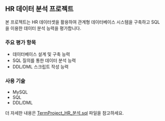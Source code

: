 ## HR 데이터 분석 프로젝트

본 프로젝트는 HR 데이터셋을 활용하여 관계형 데이터베이스 시스템을 구축하고 SQL을 이용한 데이터 분석 능력을 평가합니다.

### 주요 평가 항목

-   데이터베이스 설계 및 구축 능력
-   SQL 질의를 통한 데이터 분석 능력
-   DDL/DML 스크립트 작성 능력

### 사용 기술

-   MySQL
-   SQL
-   DDL/DML


더 자세한 내용은 [TermProject_HR_분석.sql](https://github.com/whsskqorhvmek/database_system/blob/4a27dc538114b33128fe88f4e6a5bc5cc57a05a1/TermProject_HR_%E1%84%87%E1%85%AE%E1%86%AB%E1%84%89%E1%85%A5%E1%86%A8.sql) 파일을 참고하세요.


